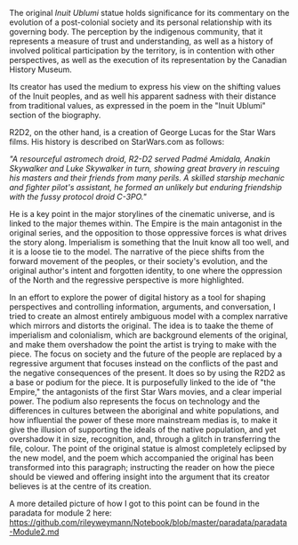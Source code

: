   The original *Inuit Ublumi* statue holds significance for its commentary on the evolution of a post-colonial society and its personal relationship with its governing body. The perception by the indigenous community, that it represents a measure of trust and understanding, as well as a history of involved political participation by the territory, is in contention with other perspectives, as well as the execution of its representation by the Canadian History Museum. 
  
  Its creator has used the medium to express his view on the shifting values of the Inuit peoples, and as well his apparent sadness with their distance from traditional values, as expressed in the poem in the "Inuit Ublumi" section of the biography. 
  
  
  R2D2, on the other hand, is a creation of George Lucas for the Star Wars films. His history is described on StarWars.com as follows:
  
*"A resourceful astromech droid, R2-D2 served Padmé Amidala, Anakin Skywalker and Luke Skywalker in turn, showing great bravery in rescuing his masters and their friends from many perils. A skilled starship mechanic and fighter pilot's assistant, he formed an unlikely but enduring friendship with the fussy protocol droid C-3PO."*

  He is a key point in the major storylines of the cinematic universe, and is linked to the major themes within. The Empire is the main antagonist in the original series, and the opposition to those oppressive forces is what drives the story along. Imperialism is something that the Inuit know all too well, and it is a loose tie to the model. The narrative of the piece shifts from the forward movement of the peoples, or their society's evolution, and the original author's intent and forgotten identity, to one where the oppression of the North and the regressive perspective is more highlighted. 
  
  In an effort to explore the power of digital history as a tool for shaping perspectives and controlling information, arguments, and conversation, I tried to create an almost entirely ambiguous model with a complex narrative which mirrors and distorts the original. The idea is to taake the theme of imperialism and colonialism, which are background elements of the original, and make them overshadow the point the artist is trying to make with the piece. The focus on society and the future of the people are replaced by a regressive argument that focuses instead on the conflicts of the past and the negative consequences of the present. It does so by using the R2D2 as a base or podium for the piece. It is purposefully linked to the ide of "the Empire," the antagonists of the first Star Wars movies, and a clear imperial power. The podium also represents the focus on technology and the differences in cultures between the aboriginal and white populations, and how influential the power of these more mainstream medias is, to make it give the illusion of supporting the ideals of the native population, and yet overshadow it in size, recognition, and, through a glitch in transferring the file, colour. The point of the original statue is almost completely eclipsed by the new model, and the poem which accompanied the original has been transformed into this paragraph; instructing the reader on how the piece should be viewed and offering insight into the argument that its creator believes is at the centre of its creation.
  
  A more detailed picture of how I got to this point can be found in the paradata for module 2 here: https://github.com/rileyweymann/Notebook/blob/master/paradata/paradata-Module2.md
